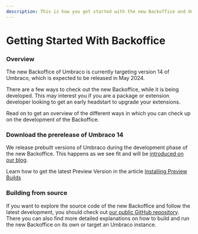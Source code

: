 ```yaml
---
description: This is how you get started with the new Backoffice and Umbraco 14.
---
```


# Getting Started With Backoffice

### Overview

The new Backoffice of Umbraco is currently targeting version 14 of Umbraco, which is expected to be released in May 2024.

There are a few ways to check out the new Backoffice, while it is being developed. This may interest you if you are a package or extension developer looking to get an early headstart to upgrade your extensions.

Read on to get an overview of the different ways in which you can check up on the development of the Backoffice.

### Download the prerelease of Umbraco 14

We release prebuilt versions of Umbraco during the development phase of the new Backoffice. This happens as we see fit and will be [introduced on our blog](https://umbraco.com/blog).

Learn how to get the latest Preview Version in the article [Installing Preview Builds](installing-preview-builds/README.md)

### Building from source

If you want to explore the source code of the new Backoffice and follow the latest development, you should check out [our public GitHub repository](https://github.com/umbraco/Umbraco.CMS.Backoffice). There you can also find more detailed explanations on how to build and run the new Backoffice on its own or target an Umbraco instance.
